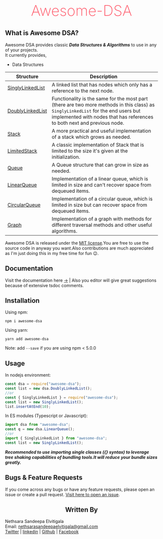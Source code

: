 <h1 style="color: #ff5566;text-align:center;font-weight: 200;font-size: 48px">Awesome-DSA</h1>

<h2>What is Awesome DSA?</h2>

Awesome DSA provides classic **_Data Structures & Algorithms_** to use in any of your projects.  
It currently provides,  

- Data Structures

| Structure                                                                                  | Description                                                                                                                                                                                                   |
| ------------------------------------------------------------------------------------------ | ------------------------------------------------------------------------------------------------------------------------------------------------------------------------------------------------------------- |
| [SinglyLinkedList](https://nethrenial.github.io/awesome-dsa/classes/SinglyLinkedList.html) | A linked list that has nodes which only has a reference to the next node.                                                                                                                                     |
| [DoublyLinkedList](https://nethrenial.github.io/awesome-dsa/classes/DoublyLinkedList.html) | Functionality is the same for the most part (there are two more methods in this class) as `SinglyLinkedList` for the end users but implemented with nodes that has references to both next and previous node. |
| [Stack](https://nethrenial.github.io/awesome-dsa/classes/Stack.html)                       | A more practical and useful implementation of a stack which grows as needed.                                                                                                                                  |
| [LimitedStack](https://nethrenial.github.io/awesome-dsa/classes/LimitedStack.html)         | A classic implementation of Stack that is limited to the size it's given at the initialization.                                                                                                               |
| [Queue](https://nethrenial.github.io/awesome-dsa/classes/Queue.html)                       | A Queue structure that can grow in size as needed.                                                                                                                                                            |
| [LinearQueue](https://nethrenial.github.io/awesome-dsa/classes/LinearQueue.html)           | Implementation of a linear queue, which is limited in size and can't recover space from dequeued items.                                                                                                       |
| [CircularQueue](https://nethrenial.github.io/awesome-dsa/classes/CircularQueue.html)       | Implementation of a circular queue, which is limited in size but can recover space from dequeued items.                                                                                                       |
| [Graph](https://nethrenial.github.io/awesome-dsa/classes/Graph.html)                       | Implementation of a graph with methods for different traversal methods and other useful algorithms.                                                                                                           |

Awesome DSA is released under the [MIT license](raw.githubusercontent.com/Nethrenial/awesome-dsa/doubly-linked-list/LICENSE).You are free to use the source code in anyway you want.Also contributions are much appreciated as I'm just doing this in my free time for fun 😉.

## Documentation

Visit the documentation here [&rightarrow;](https://nethrenial.github.io/awesome-dsa/modules.html) | Also you editor will give great suggestions because of extensive tsdoc comments.

## Installation

Using npm:

```shell
npm i awesome-dsa
```

Using yarn:

```shell
yarn add awesome-dsa
```

Note: add `--save` if you are using npm < 5.0.0

## Usage

In nodejs environment:

```js
const dsa = require("awesome-dsa");
const list = new dsa.DoublyLinkedList();
//or
const { SinglyLinkedList } = require("awesome-dsa");
const list = new SinglyLinkedList();
list.insertAtEnd(10);
```

In ES modules (Typescript or Javascript):

```ts
import dsa from "awesome-dsa";
const q = new dsa.LinearQueue();
//or
import { SinglyLinkedList } from "awesome-dsa";
const list = new SinglyLinkedList();
```

**_Recommended to use importing single classes ({} syntax) to leverage tree shaking capabilities of bundling tools.It will reduce your bundle sizes greatly._**

## Bugs & Feature Requests

If you come across any bugs or have any feature requests, please open an issue or create a pull request.
[Visit here to open an issue](https://github.com/Nethrenial/awesome-dsa/issues).

<h2 style="text-align: center;">Written By</h2>

Nethsara Sandeepa Elvitigala  
Email: <a href="mailto:nethsarasandeepaelvitigala@gmail.com">nethsarasandeepaelvitigala@gmail.com</a>  
[Twitter](https://twitter.com/NethsaraE) | [linkedin](www.linkedin.com/in/nethsara-elvitigala) | [Github](https://github.com/Nethrenial) | [Facebook](https://facebook.com/nethsara.sandeepa)
